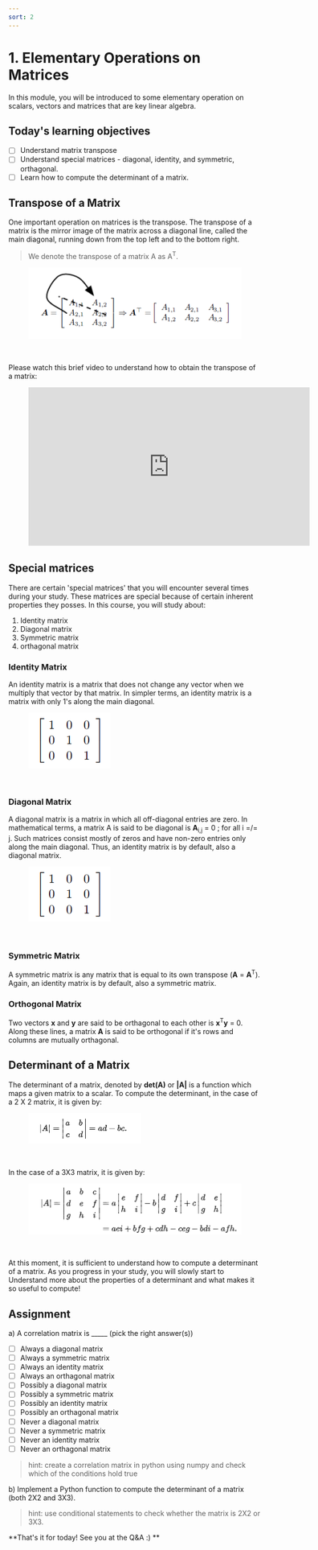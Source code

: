 ```yaml
---
sort: 2
---
```


# 1. Elementary Operations on Matrices

In this module, you will be introduced to some elementary operation on
scalars, vectors and matrices that are key linear algebra.

## Today's learning objectives
- [ ] Understand matrix transpose
- [ ] Understand special matrices - diagonal, identity, and symmetric, orthagonal.
- [ ] Learn how to compute the determinant of a matrix.

## Transpose of a Matrix

One important operation on matrices is the transpose. The transpose of a
matrix is the mirror image of the matrix across a diagonal line, called the main
diagonal, running down from the top left and to the bottom right.
<br>
> We denote the transpose of a matrix A as A<sup>T</sup>.

<figure>
    <img src=".\assets\transpose.PNG" />
    <figcaption></figcaption>
</figure>
<br>

Please watch this brief video to understand how to obtain the transpose of a matrix:
<!-- blank line -->
<figure class="video_container">
<iframe width="560" height="315" src="https://www.youtube.com/embed/TZrKrNVhbjI?controls=0" title="YouTube video player" frameborder="0" allow="accelerometer; autoplay; clipboard-write; encrypted-media; gyroscope; picture-in-picture" allowfullscreen></iframe>
</figure>
<!-- blank line -->

## Special matrices

There are certain 'special matrices' that you will encounter several times during
your study. These matrices are special because of certain inherent properties they
posses. In this course, you will study about:

1. Identity matrix
2. Diagonal matrix
3. Symmetric matrix
4. orthagonal matrix

### Identity Matrix
An identity matrix is a matrix that does not change any vector when we
multiply that vector by that matrix. In simpler terms, an identity matrix is a
matrix with only 1's along the main diagonal.

<figure>
    <img src=".\assets\identity.PNG" />
    <figcaption></figcaption>
</figure>
<br>

### Diagonal Matrix
A diagonal matrix is a matrix in which all off-diagonal entries are zero.
In mathematical terms, a matrix A is said to be diagonal is
**A**<sub>i,j</sub> = 0 ; for all i =/= j.
Such matrices consist mostly of zeros and have non-zero entries only along
the main diagonal. Thus, an identity matrix is by default, also a diagonal matrix.

<figure>
    <img src=".\assets\identity.PNG" />
    <figcaption></figcaption>
</figure>
<br>

### Symmetric Matrix
A symmetric matrix is any matrix that is equal to its own transpose
(**A** = **A**<sup>T</sup>). Again,
an identity matrix is by default, also a symmetric matrix.

### Orthogonal Matrix
Two vectors **x** and **y** are said to be orthagonal to each other is
**x**<sup>T</sup>**y** = 0. Along these lines, a matrix **A** is said to be
orthogonal if it's rows and columns are mutually orthagonal.


## Determinant of a Matrix
The determinant of a matrix, denoted by **det(A)** or **|A|** is a function which
maps a given matrix to a scalar. To compute the determinant, in the case of a
2 X 2 matrix, it is given by:

<figure>
    <img src=".\assets\det.PNG" />
    <figcaption></figcaption>
</figure>
<br>

In the case of a 3X3 matrix, it is given by:

<figure>
    <img src=".\assets\det2.PNG" />
    <figcaption></figcaption>
</figure>
<br>

At this moment, it is sufficient to understand how to compute a determinant
of a matrix. As you progress in your study, you will slowly start to Understand
more about the properties of a determinant and what makes it so useful to compute!

## Assignment

a) A correlation matrix is _____ (pick the right answer(s))
- [ ] Always a diagonal matrix
- [ ] Always a symmetric matrix
- [ ] Always an identity matrix
- [ ] Always an orthagonal matrix
- [ ] Possibly a diagonal matrix
- [ ] Possibly a symmetric matrix
- [ ] Possibly an identity matrix
- [ ] Possibly an orthagonal matrix
- [ ] Never a diagonal matrix
- [ ] Never a symmetric matrix
- [ ] Never an identity matrix
- [ ] Never an orthagonal matrix

> hint: create a correlation matrix in python using numpy and check which of
the conditions hold true

b) Implement a Python function to compute the determinant of a matrix (both 2X2 and 3X3).

> hint: use conditional statements to check whether the matrix is 2X2 or 3X3.

**That's it for today! See you at the Q&A :) **
